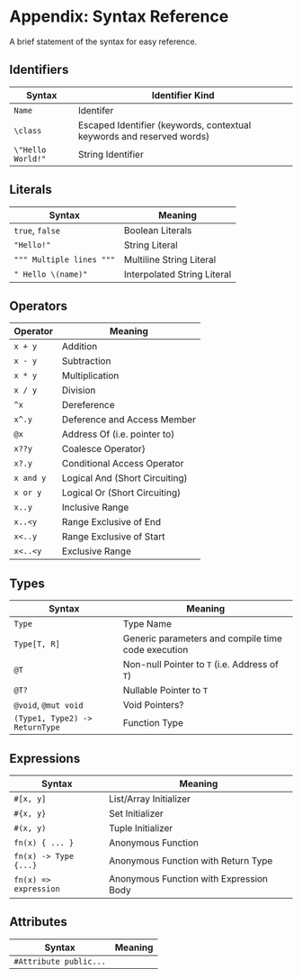 # Appendix: Syntax Reference

A brief statement of the syntax for easy reference.

## Identifiers

| Syntax            | Identifier Kind                                                       |
| ----------------- | --------------------------------------------------------------------- |
| `Name`            | Identifer                                                             |
| `\class`          | Escaped Identifier (keywords, contextual keywords and reserved words) |
| `\"Hello World!"` | String Identifier                                                     |

## Literals

| Syntax                   | Meaning                     |
| ------------------------ | --------------------------- |
| `true`, `false`          | Boolean Literals            |
| `"Hello!"`               | String Literal              |
| `""" Multiple lines """` | Multiline String Literal    |
| `" Hello \(name)"`       | Interpolated String Literal |

## Operators

| Operator  | Meaning                        |
| --------- | ------------------------------ |
| `x + y`   | Addition                       |
| `x - y`   | Subtraction                    |
| `x * y`   | Multiplication                 |
| `x / y`   | Division                       |
| `^x`      | Dereference                    |
| `x^.y`    | Deference and Access Member    |
| `@x`      | Address Of (i.e. pointer to)   |
| `x??y`    | Coalesce Operator}             |
| `x?.y`    | Conditional Access Operator    |
| `x and y` | Logical And (Short Circuiting) |
| `x or y`  | Logical Or (Short Circuiting)  |
| `x..y`    | Inclusive Range                |
| `x..<y`   | Range Exclusive of End         |
| `x<..y`   | Range Exclusive of Start       |
| `x<..<y`  | Exclusive Range                |

## Types

| Syntax                         | Meaning                                            |
| ------------------------------ | -------------------------------------------------- |
| `Type`                         | Type Name                                          |
| `Type[T, R]`                   | Generic parameters and compile time code execution |
| `@T`                           | Non-null Pointer to `T`    (i.e. Address of `T`)   |
| `@T?`                          | Nullable Pointer to `T`                            |
| `@void`, `@mut void`           | Void Pointers?                                     |
| `(Type1, Type2) -> ReturnType` | Function Type                                      |

## Expressions

| Syntax                | Meaning                                 |
| --------------------- | --------------------------------------- |
| `#[x, y]`             | List/Array Initializer                  |
| `#{x, y}`             | Set Initializer                         |
| `#(x, y)`             | Tuple Initializer                       |
| `fn(x) { ... }`       | Anonymous Function                      |
| `fn(x) -> Type {...}` | Anonymous Function with Return Type     |
| `fn(x) => expression` | Anonymous Function with Expression Body |

## Attributes

| Syntax                 | Meaning |
| ---------------------- | ------- |
| `#Attribute public...` |         |
